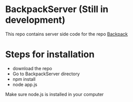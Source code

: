 # BackpackServer (Still in development)

This repo contains server side code for the repo [Backpack]

# Steps for installation
  - download the repo
  - Go to BackpackServer directory
  - npm install
  - node app.js

Make sure node.js is installed in your computer

   [Backpack]: <https://github.com/aadil058/Backpack>

